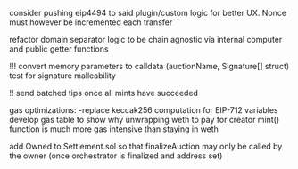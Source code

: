 consider pushing eip4494 to said plugin/custom logic for better UX. Nonce must however be incremented each transfer

refactor domain separator logic to be chain agnostic via internal computer and public getter functions

!!!
convert memory parameters to calldata (auctionName, Signature[] struct)
test for signature malleability

!! send batched tips once all mints have succeeded

gas optimizations:
    -replace keccak256 computation for EIP-712 variables
develop gas table to show why unwrapping weth to pay for creator mint() function is much more gas intensive than staying in weth

add Owned to Settlement.sol so that finalizeAuction may only be called by the owner (once orchestrator is finalized and address set)
